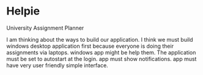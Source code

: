 # Helpie
University Assignment Planner

I am thinking about the ways to build our application.
I think we must build windows desktop application first because everyone is doing their assignments via laptops. 
windows app might be help them.
The application must be set to autostart at the login.
app must show notifications.
app must have very user friendly simple interface.
